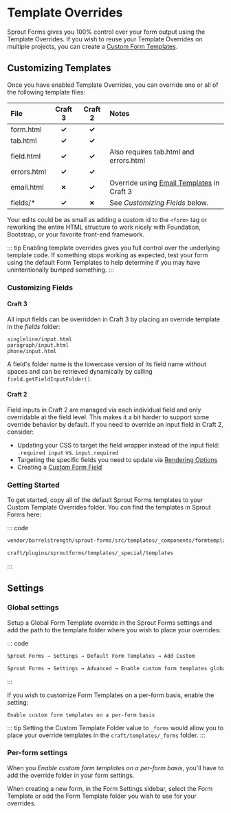 # Template Overrides

Sprout Forms gives you 100% control over your form output using the Template Overrides. If you wish to reuse your Template Overrides on multiple projects, you can create a [Custom Form Templates](./custom-form-templates.md).

## Customizing Templates

Once you have enabled Template Overrides, you can override one or all of the following template files:

| File        | Craft 3 | Craft 2 | Notes  |
|:----------- |:-------:|:-------:|:-----  |
| form.html   | **✓**   | **✓**   |  |
| tab.html    | **✓**   | **✓**   |  |
| field.html  | **✓**   | **✓**   | Also requires tab.html and errors.html |
| errors.html | **✓**   | **✓**   |  |
| email.html  | **✗**   | **✓**   | Override using [Email Templates](../email/template-overrides.md) in Craft 3 |
| fields/*  | **✓**   | **✗**   | See _Customizing Fields_ below. |

Your edits could be as small as adding a custom id to the `<form>` tag or reworking the entire HTML structure to work nicely with Foundation, Bootstrap, or your favorite front-end framework.

::: tip
Enabling template overrides gives you full control over the underlying template code. If something stops working as expected, test your form using the default Form Templates to help determine if you may have unintentionally bumped something.
:::

### Customizing Fields

#### Craft 3

All input fields can be overridden in Craft 3 by placing an override template in the _fields_ folder: 

```
singleline/input.html
paragraph/input.html
phone/input.html
```

A field's folder name is the lowercase version of its field name without spaces and can be retrieved dynamically by calling `field.getFieldInputFolder()`.

#### Craft 2

Field inputs in Craft 2 are managed via each individual field and only overridable at the field level. This makes it a bit harder to support some override behavior by default. If you need to override an input field in Craft 2, consider:

- Updating your CSS to target the field wrapper instead of the input field: `.required input` vs. `input.required`
- Targeting the specific fields you need to update via [Rendering Options](./rendering-options.md)
- Creating a [Custom Form Field](./custom-form-fields.md)  

### Getting Started

To get started, copy all of the default Sprout Forms templates to your Custom Template Overrides folder. You can find the templates in Sprout Forms here:
 
::: code

``` html Craft 3
vendor/barrelstrength/sprout-forms/src/templates/_components/formtemplates/accessible
```

``` html Craft 2
craft/plugins/sproutforms/templates/_special/templates
```

:::

## Settings

### Global settings

Setup a Global Form Template override in the Sprout Forms settings and add the path to the template folder where you wish to place your overrides:

::: code

``` html Craft 3
Sprout Forms → Settings → Default Form Templates → Add Custom
```

``` html Craft 2
Sprout Forms → Settings → Advanced → Enable custom form templates globally
```

:::

If you wish to customize Form Templates on a per-form basis, enable the setting:

``` 
Enable custom form templates on a per-form basis
```

::: tip
Setting the Custom Template Folder value to `_forms` would allow you to place your override templates in the `craft/templates/_forms` folder.
:::

### Per-form settings

When you _Enable custom form templates on a per-form basis_, you'll have to add the override folder in your form settings.  

When creating a new form, in the Form Settings sidebar, select the Form Template or add the Form Template folder you wish to use for your overrides.
